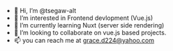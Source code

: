 - 👋 Hi, I’m @tsegaw-alt
- 👀 I’m interested in Frontend devlopment (Vue.js)
- 🌱 I’m currently learning Nuxt (server side rendering)
- 💞️ I’m looking to collaborate on vue.js based projects. 
- 📫 you can reach me at grace.d224@yahoo.com 

<!---
tsegaw-alt/tsegaw-alt is a ✨ special ✨ repository because its `README.md` (this file) appears on your GitHub profile.
You can click the Preview link to take a look at your changes.
--->

